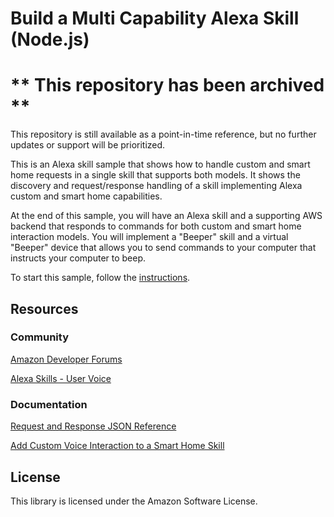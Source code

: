 # Build a Multi Capability Alexa Skill (Node.js)

# ** This repository has been archived **
This repository is still available as a point-in-time reference, but no further updates or support will be prioritized.

This is an Alexa skill sample that shows how to handle custom and smart home requests in a single skill that supports both models. It shows the discovery and request/response handling of a skill implementing Alexa custom and smart home capabilities.

At the end of this sample, you will have an Alexa skill and a supporting AWS backend that responds to commands for both custom and smart home interaction models. You will implement a "Beeper" skill and a virtual "Beeper" device that allows you to send commands to your computer that instructs your computer to beep.

To start this sample, follow the [instructions](./instructions/README.md).

## Resources

### Community
[Amazon Developer Forums](https://forums.developer.amazon.com/spaces/165/index.html)

[Alexa Skills - User Voice](https://alexa.uservoice.com)

### Documentation
[Request and Response JSON Reference](https://developer.amazon.com/docs/custom-skills/request-and-response-json-reference.html)

[Add Custom Voice Interaction to a Smart Home Skill](https://developer.amazon.com/docs/smarthome/add-custom-voice-interaction-to-a-smart-home-skill.html)

## License

This library is licensed under the Amazon Software License.
